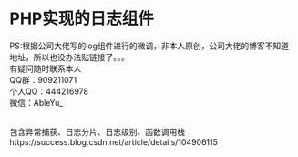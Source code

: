 # PHP实现的日志组件
PS:根据公司大佬写的log组件进行的微调，非本人原创，公司大佬的博客不知道地址，所以也没办法贴链接了。。。
<br>
有疑问随时联系本人
<br>
QQ群：909211071
<br>
个人QQ：444216978
<br>
微信：AbleYu_
<br>

<br>
包含异常捕获、日志分片、日志级别、函数调用栈
<br>
https://success.blog.csdn.net/article/details/104906115
